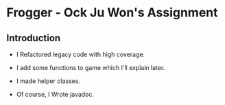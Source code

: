 # Frogger - Ock Ju Won's Assignment

## Introduction

* I Refactored legacy code with high coverage.

* I add some functions to game which I'll explain later.

* I made helper classes.

* Of course, I Wrote javadoc.